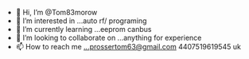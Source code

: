 - 👋 Hi, I’m @Tom83morow
- 👀 I’m interested in ...auto rf/ programing 
- 🌱 I’m currently learning ...eeprom canbus
- 💞️ I’m looking to collaborate on ...anything for experience 
- 📫 How to reach me ...prossertom63@gmail.com 4407519619545 uk

<!---
Tom83morow/Tom83morow is a ✨ special ✨ repository because its `README.md` (this file) appears on your GitHub profile.
You can click the Preview link to take a look at your changes.
--->
